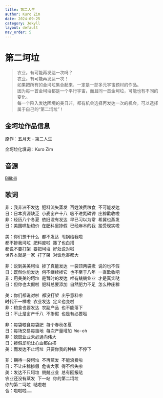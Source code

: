 ```yaml
---
title: 第二人生
author: Kuro Zim
date: 2024-09-25
category: Jekyll
layout: default
nav_order: 5
---
```


# 第二坷垃

> 农业，有可能再发达一次吗？<br>农业，有可能再发达一次！<br>如果把所有的金坷垃集合起来，一定是一部多元宇宙题材的作品。<br>因为每一首金坷垃都是一个平行宇宙，而且同一首金坷垃，可能也有不同的变化。<br>每一个陷入发达困境的美日非，都有机会选择再发达一次的机会，可以选择属于自己的“第二坷垃”！

## 金坷垃作品信息

原作：五月天 - 第二人生

金坷垃化填词：Kuro Zim

## 音源

[Bilibili](https://www.bilibili.com/video/BV1PKszezEn4)

## 歌词

<pre>
非：我非洲不发达 肥料流失蒸发 百姓浪费粮食 不可能发达
日：日本资源缺乏 小麦亩产十八 吸不进氮磷钾 庄稼歉收啦
非：经历八个冬夏 依旧没有发达 早已习以为常 希冀也蒸发
日：美国哄抬粮价 在肥料里掺假 已经麻木的我 接受现实啦

美：你们想干什么 都不发达 甩锅给我啦
都不掺我坷垃 肥料废啦 撒了也白搭
都说不要打架 要把坷垃 好处说对啦
世界本就是一家 打了架 对谁危害都大

非：说到美美坷垃 掺了真能发达 一袋顶两袋撒 说的也不假
日：既然你能发达 何不继续掺它 也不至于八年 一直歉收吧
非：用美美的坷垃 是暂时的发达 唯有兢兢业业 才是真实哒
日：但你也太倔啦 肥料总要添加 自然肥力不足 怎么种庄稼

美：你们都说对啦 都没打架 出乎意料啦
时代不一样啦 农业发达 定义也变啦
非：粮食也要发达 农副产品 也不能落下
日：不止是亩产千八 不掺假 也是有必要哒

非：每袋粮食每袋肥 每个春秋冬夏
日：每场交易每亩地 每次产量增加 Wo-oh
非：兢兢业业未必通向伟大
日：掺假却能让心血都白搭
美：而发达不止坷垃 只要你我的种植 不停下

非：期待一袋坷垃 不再蒸发 不能浪费啦
日：不让庄稼掺假 危害大家 得不偿失啦
美：发达不只坷垃 兢兢业业 总有回报哒
农业还没有蒸发 下一站 你的第二坷垃
你的第二坷垃 哒啦啦
合：啦啦啦……

</pre>